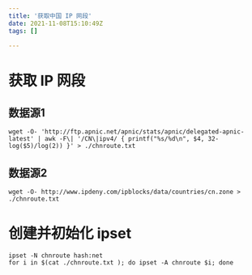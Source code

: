 ```yaml
---
title: '获取中国 IP 网段'
date: 2021-11-08T15:10:49Z
tags: []

---
```


# 获取 IP 网段
## 数据源1
```
wget -O- 'http://ftp.apnic.net/apnic/stats/apnic/delegated-apnic-latest' | awk -F\| '/CN\|ipv4/ { printf("%s/%d\n", $4, 32-log($5)/log(2)) }' > ./chnroute.txt
```

## 数据源2
```
wget -O- http://www.ipdeny.com/ipblocks/data/countries/cn.zone > ./chnroute.txt
```

# 创建并初始化 ipset
```
ipset -N chnroute hash:net
for i in $(cat ./chnroute.txt ); do ipset -A chnroute $i; done
```